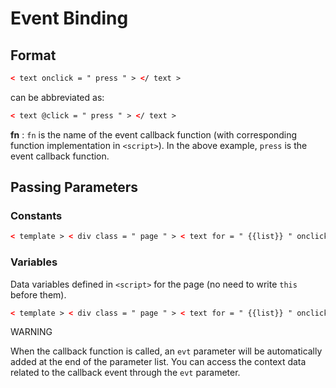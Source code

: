 <!-- 源地址: https://iot.mi.com/vela/quickapp/en/guide/framework/template/event.html -->

# Event Binding

## Format
```html
< text onclick = " press " > </ text >
```

can be abbreviated as:
```html
< text @click = " press " > </ text >
```

**fn** : `fn` is the name of the event callback function (with corresponding function implementation in `<script>`). In the above example, `press` is the event callback function.

## Passing Parameters

### Constants
```html
< template > < div class = " page " > < text for = " {{list}} " onclick = " handle ($idx , $item) " > {{$item}} </ text > </ div > </ template > < script > export default { private : { list : [ 1 , 2 , 3 , 4 , 5 ] } , handle (idx , item , $evt) { // Clicking the first element console.log (idx) // 0 console.log (item) // 1 console.log ($evt) // { pageX: 4, pageY: 246, clientX: 4, clientY: 246, offsetX: 4, offsetY: 246 } } } </ script >
```

### Variables

Data variables defined in `<script>` for the page (no need to write `this` before them).
```html
< template > < div class = " page " > < text for = " {{list}} " onclick = " handle (total , $item) " > {{$item}} </ text > </ div > </ template > < script > export default { private : { list : [ 1 , 2 , 3 , 4 , 5 ] , total : 0 } , handle (total , num , $evt) { console.log (total) console.log (num) console.log ($evt) } } </ script >
```

WARNING

When the callback function is called, an `evt` parameter will be automatically added at the end of the parameter list. You can access the context data related to the callback event through the `evt` parameter.
